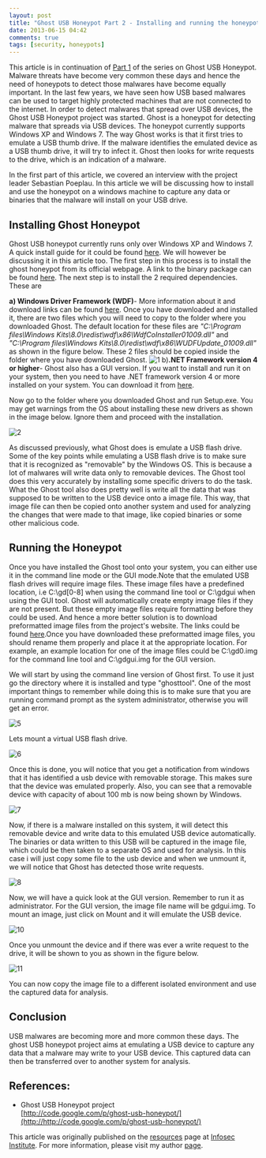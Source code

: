 ```yaml
---
layout: post
title: "Ghost USB Honeypot Part 2 - Installing and running the honeypot"
date: 2013-06-15 04:42
comments: true
tags: [security, honeypots]
---
```


This article is in continuation of [Part 1](http://resources.infosecinstitute.com/ghost-usb-honeypot/) of the series on Ghost USB Honeypot. Malware threats have become very common these days and hence the need of honeypots to detect those malwares have become equally important. In the last few years, we have seen how USB based malwares can be used to target highly protected machines that are not connected to the internet. In order to detect malwares that spread over USB devices, the Ghost USB Honeypot project was started. Ghost is a honeypot for detecting malware that spreads via USB devices. The honeypot currently supports Windows XP and Windows 7\. The way Ghost works is that it first tries to emulate a USB thumb drive. If the malware identifies the emulated device as a USB thumb drive, it will try to infect it. Ghost then looks for write requests to the drive, which is an indication of a malware.

<!--more-->

In the first part of this article, we covered an interview with the project leader Sebastian Poeplau. In this article we will be discussing how to install and use the honeypot on a windows machine to capture any data or binaries that the malware will install on your USB drive.

## Installing Ghost Honeypot

Ghost USB honeypot currently runs only over Windows XP and Windows 7\. A quick install guide for it could be found [here](http://code.google.com/p/ghost-usb-honeypot/wiki/InstallGuide). We will however be discussing it in this article too. The first step in this process is to install the ghost honeypot from its official webpage. A link to the binary package can be found [here](http://code.google.com/p/ghost-usb-honeypot/downloads/list). The next step is to install the 2 required dependencies. These are

**a) Windows Driver Framework (WDF)**- More information about it and download links can be found [here](http://msdn.microsoft.com/en-us/library/windows/hardware/gg463268.aspx). Once you have downloaded and installed it, there are two files which you will need to copy to the folder where you downloaded Ghost. The default location for these files are _"C:\Program files\Windows Kits\8.0\redist\wdf\x86\WdfCoInstaller01009.dll"_ and _"C:\Program files\Windows Kits\8.0\redist\wdf\x86\WUDFUpdate_01009.dll"_ as shown in the figure below. These 2 files should be copied inside the folder where you have downloaded Ghost. ![1]( /images/posts/ghost-usb2/1.png) b)**.NET Framework version 4 or higher**- Ghost also has a GUI version. If you want to install and run it on your system, then you need to have .NET framework version 4 or more installed on your system. You can download it from [here](http://www.microsoft.com/en-in/download/details.aspx?id=17851).

Now go to the folder where you downloaded Ghost and run Setup.exe. You may get warnings from the OS about installing these new drivers as shown in the image below. Ignore them and proceed with the installation.

![2]( /images/posts/ghost-usb2/2.png)

As discussed previously, what Ghost does is emulate a USB flash drive. Some of the key points while emulating a USB flash drive is to make sure that it is recognized as "removable" by the Windows OS. This is because a lot of malwares will write data only to removable devices. The Ghost tool does this very accurately by installing some specific drivers to do the task. What the Ghost tool also does pretty well is write all the data that was supposed to be written to the USB device onto a image file. This way, that image file can then be copied onto another system and used for analyzing the changes that were made to that image, like copied binaries or some other malicious code.

## Running the Honeypot

Once you have installed the Ghost tool onto your system, you can either use it in the command line mode or the GUI mode.Note that the emulated USB flash drives will require image files. These image files have a predefined location, i.e C:\gd[0-8] when using the command line tool or C:\gdgui when using the GUI tool. Ghost will automatically create empty image files if they are not present. But these empty image files require formatting before they could be used. And hence a more better solution is to download preformatted image files from the project's website. The links could be found [here](http://code.google.com/p/ghost-usb-honeypot/downloads/list).Once you have downloaded these preformatted image files, you should rename them properly and place it at the appropriate location. For example, an example location for one of the image files could be C:\gd0.img for the command line tool and C:\gdgui.img for the GUI version.

We will start by using the command line version of Ghost first. To use it just go the directory where it is installed and type "ghosttool". One of the most important things to remember while doing this is to make sure that you are running command prompt as the system administrator, otherwise you will get an error.

![5]( /images/posts/ghost-usb2/5.png)

Lets mount a virtual USB flash drive.

![6]( /images/posts/ghost-usb2/6.png)

Once this is done, you will notice that you get a notification from windows that it has identified a usb device with removable storage. This makes sure that the device was emulated properly. Also, you can see that a removable device with capacity of about 100 mb is now being shown by Windows.

![7]( /images/posts/ghost-usb2/7.png)

Now, if there is a malware installed on this system, it will detect this removable device and write data to this emulated USB device automatically. The binaries or data written to this USB will be captured in the image file, which could be then taken to a separate OS and used for analysis. In this case i will just copy some file to the usb device and when we unmount it, we will notice that Ghost has detected those write requests.

![8]( /images/posts/ghost-usb2/8.png)

Now, we will have a quick look at the GUI version. Remember to run it as administrator. For the GUI version, the image file name will be gdgui.img. To mount an image, just click on Mount and it will emulate the USB device.

![10]( /images/posts/ghost-usb2/10.png)

Once you unmount the device and if there was ever a write request to the drive, it will be shown to you as shown in the figure below.

![11]( /images/posts/ghost-usb2/11.png)

You can now copy the image file to a different isolated environment and use the captured data for analysis.

## Conclusion

USB malwares are becoming more and more common these days. The ghost USB honeypot project aims at emulating a USB device to capture any data that a malware may write to your USB device. This captured data can then be transferred over to another system for analysis.

## References:

*   Ghost USB Honeypot project  
    [http://code.google.com/p/ghost-usb-honeypot/](http://http://code.google.com/p/ghost-usb-honeypot/)

This article was originally published on the [resources](http://resources.infosecinstitute.com/) page at [Infosec Institute](http://infosecinstitute.com/). For more information, please visit my author [page](http://resources.infosecinstitute.com/author/prateek/).